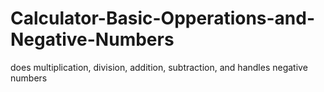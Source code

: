 # Calculator-Basic-Opperations-and-Negative-Numbers
does multiplication, division, addition, subtraction, and handles negative numbers
